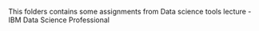 This folders contains some assignments from Data science tools lecture - IBM Data Science Professional 
